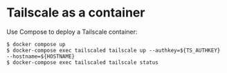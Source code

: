 # Tailscale as a container

Use Compose to deploy a Tailscale container:

```
$ docker compose up
$ docker-compose exec tailscaled tailscale up --authkey=${TS_AUTHKEY} --hostname=${HOSTNAME}
$ docker-compose exec tailscaled tailscale status
```